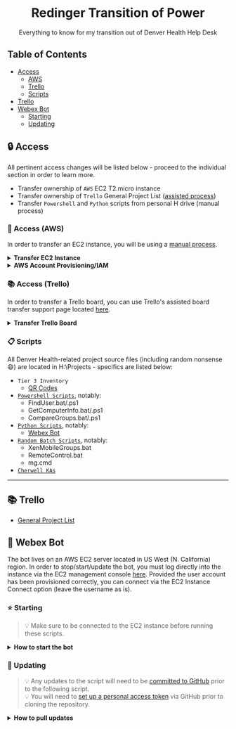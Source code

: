 <!-- markdownlint-configure-file {
  "MD013": {
    "code_blocks": false,
    "tables": false
  },
  "MD033": false,
  "MD041": false
} -->

<div align="center">

# Redinger Transition of Power

Everything to know for my transition out of Denver Health Help Desk

</div>

## Table of Contents

- [Access](#access)
  - [AWS](#whale-access-aws)
  - [Trello](#books-access-trello)
  - [Scripts](#clipboard-scripts)
- [Trello](#books-trello)
- [Webex Bot](#pizza-webex-bot)
  - [Starting](#star-starting)
  - [Updating](#hammer-updating)

## :lock: Access

All pertinent access changes will be listed below - proceed to the individual section in order to learn more.

- Transfer ownership of `AWS` EC2 T2.micro instance
- Transfer ownership of `Trello` General Project List ([assisted process](https://support.atlassian.com/trello/docs/how-to-transfer-boards-to-a-new-account/))
- Transfer `Powershell` and `Python` scripts from personal H drive (manual process)

### :whale: Access (AWS)

In order to transfer an EC2 instance, you will be using a [manual process](https://aws.amazon.com/premiumsupport/knowledge-center/account-transfer-ec2-instance/).

<details><summary><b>Transfer EC2 Instance</b></summary><br>

1. Create a custom AMI
2. Share the AMI with the target account
3. From target account, find the shared AMI
4. Launch a new instance from the shared AMI
    - May need to import a key pair
5. Create a custom AMI from the target account instance
6. Deregister the AMI on the source account

</details>

<details><summary><b>AWS Account Provisioning/IAM</b></summary><br>

Provision user IAM policies [here](https://console.aws.amazon.com/iam/home).

Do **NOT** use the root user as your main user.

Create a new user with at least the following permission policies attached to the account:
- AmazonEC2FullAccess

</details>

### :books: Access (Trello)

In order to transfer a Trello board, you can use Trello's assisted board transfer support page located [here](https://trello.com/support/transfer-boards).

<details><summary><b>Transfer Trello Board</b></summary><br>

1. Log into source account
2. Go to https://trello.com/support/transfer-boards and enter target account username or email address
3. Select boards to transfer
4. Remove source account from boards
5. Transfer boards

</details>

### :clipboard: Scripts

All Denver Health-related project source files (including random nonsense :smile:) are located in H:\Projects - specifics are listed below:

- `Tier 3 Inventory`
  - [QR Codes](H:\Projects\Excel\Inventory)
- [`Powershell Scripts`](H:\Projects\PowerShell), notably:
  - FindUser.bat/.ps1
  - GetComputerInfo.bat/.ps1
  - CompareGroups.bat/.ps1
- [`Python Scripts`](H:\Projects\Python), notably:
  - [Webex Bot](H:\Projects\Python\DHHD-Webex-Bot)
- [`Random Batch Scripts`](H:\Projects\Batch), notably:
  - XenMobileGroups.bat
  - RemoteControl.bat
  - mg.cmd
- [`Cherwell KAs`](H:\Projects\Cherwell)

---

## :books: Trello



- [General Project List](https://trello.com/b/BTQeLHSP/general-project-list)

## :pizza: Webex Bot

The bot lives on an AWS EC2 server located in US West (N. California) region. In order to stop/start/update the bot, you must log directly into the instance via the EC2 management console [here](https://us-west-1.console.aws.amazon.com/ec2/v2/home?region=us-west-1#Instances:v=3). Provided the user account has been provisioned correctly, you can connect via the EC2 Instance Connect option (leave the username as is).

### :star: Starting

> 💡 Make sure to be connected to the EC2 instance before running these scripts.

<details><summary><b>How to start the bot</b></summary><br>

1. Change directory into working directory:

  ```bash
  $ cd /home/ubuntu/dhwebexbot
  ```

2. Run program without hangup (will not stop on console exit):

  ```bash
  $ nohup python3 ./main.py &
  ```

3. Verify script is running:

  ```bash
  $ ps ax | grep main.py
  ```

</details>

### :hammer: Updating

> 💡 Any updates to the script will need to be [committed to GitHub](https://github.com/git-guides/git-commit) prior to the following script.<br>
> 💡 You will need to [set up a personal access token](https://docs.github.com/en/authentication/keeping-your-account-and-data-secure/creating-a-personal-access-token) via GitHub prior to cloning the repository.

<details><summary><b>How to pull updates</b></summary><br>

1. Change directory into working directory:

  ```bash
  $ cd /home/ubuntu
  ```

2. Get running processes where script is running:

  ```bash
  $ ps ax | grep main.py
  ```

3. Kill running process:

  ```bash
  $ kill {PSID}
  ```

4. Remove deprecated folder:

  ```bash
  $ rm -rf dhwebexbot
  ```

5. Clone repository from GitHub to `dhwebexbot` folder:

  ```
  $ git clone https://{username}:github.com/{username}/dhhd-webex-bot dhwebexbot
  ```

</details>
